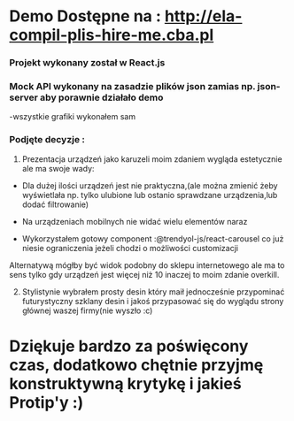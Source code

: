 # Demo Dostępne na : http://ela-compil-plis-hire-me.cba.pl

### Projekt wykonany został w React.js 

### Mock API wykonany na zasadzie plików json zamias np. json-server aby porawnie działało demo

 -wszystkie grafiki wykonałem sam

### Podjęte decyzje :

 1. Prezentacja urządzeń jako karuzeli moim zdaniem wygląda estetycznie ale ma swoje wady: 

 - Dla dużej ilości urządzeń jest nie praktyczna,(ale można zmienić żeby wyświetlała np. tylko ulubione lub ostanio sprawdzane urządzenia,lub dodać filtrowanie) 

 - Na urządzeniach mobilnych nie widać wielu elementów naraz 

 - Wykorzystałem gotowy component :@trendyol-js/react-carousel co już niesie ograniczenia jeżeli chodzi o możliwości customizacji 

 Alternatywą mógłby być widok podobny do sklepu internetowego ale ma to sens tylko gdy urządzeń jest więcej niż 10 inaczej to moim zdanie overkill.

 2. Stylistynie wybrałem prosty desin który maił jednocześnie przypominać futurystyczny szklany desin i jakoś przypasować się do wyglądu strony głównej waszej firmy(nie wyszło :c) 

# Dziękuje bardzo za poświęcony czas, dodatkowo chętnie przyjmę konstruktywną krytykę i jakieś Protip'y :)